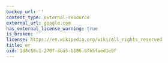 ```yaml
---
backup_url: ''
content_type: external-resource
external_url: google.com
has_external_license_warning: true
is_broken: ''
license: https://en.wikipedia.org/wiki/All_rights_reserved
title: er
uid: 1d8c88c1-270f-4ba5-b186-6fb5faed1e9f
---
```

